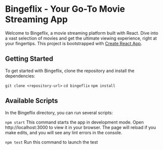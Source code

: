 # Bingeflix - Your Go-To Movie Streaming App

Welcome to Bingeflix, a movie streaming platform built with React. Dive into a vast selection of movies and get the ultimate viewing experience, right at your fingertips. This project is bootstrapped with [Create React App](https://github.com/facebook/create-react-app).

## Getting Started

To get started with Bingeflix, clone the repository and install the dependencies:

`git clone <repository-url>`
`cd bingeflix`
`npm install`

## Available Scripts

In the Bingeflix directory, you can run several scripts:

`npm start`
This command starts the app in development mode. Open http://localhost:3000 to view it in your browser. The page will reload if you make edits, and you will see any lint errors in the console.

`npm test`
Run this command to launch the test